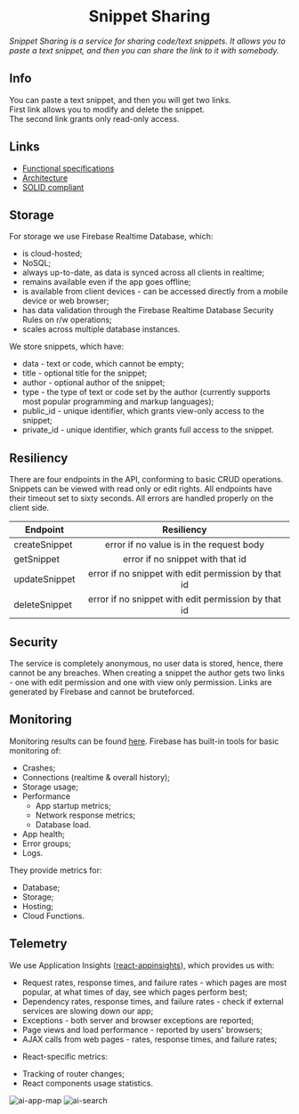 <p align="center">
<h1 align="center">Snippet Sharing</h1>
</p>

*Snippet Sharing is a service for sharing code/text snippets. It allows you to paste a text snippet, and then you can share the link to it with somebody.*

## Info
You can paste a text snippet, and then you will get two links.  
First link allows you to modify and delete the snippet.  
The second link grants only read-only access.

## Links
- [Functional specifications][1]
- [Architecture][2]
- [SOLID compliant][3]

[1]: https://github.com/QwerMike/dr-guess/blob/master/docs/func-spec-uml.svg
[2]: https://github.com/QwerMike/dr-guess/blob/master/docs/architecture.md
[3]: https://github.com/QwerMike/dr-guess/blob/master/docs/solid-compliant.md

## Storage
For storage we use Firebase Realtime Database, which:
* is cloud-hosted;
* NoSQL;
* always up-to-date, as data is synced across all clients in realtime;
* remains available even if the app goes offline;
* is available from client devices - can be accessed directly from a mobile device or web browser;
* has data validation through the Firebase Realtime Database Security Rules on r/w operations;
* scales across multiple database instances.

We store snippets, which have:
* data - text or code, which cannot be empty;
* title - optional title for the snippet;
* author - optional author of the snippet;
* type - the type of text or code set by the author (currently supports most popular programming and markup languages);
* public_id - unique identifier, which grants view-only access to the snippet;
* private_id - unique identifier, which grants full access to the snippet.

## Resiliency
There are four endpoints in the API, conforming to basic CRUD operations.
Snippets can be viewed with read only or edit rights.
All endpoints have their timeout set to sixty seconds.
All errors are handled properly on the client side.

|    Endpoint    |                       Resiliency                     |
| -------------- |:----------------------------------------------------:|
| createSnippet  | error if no value is in the request body             |
| getSnippet     | error if no snippet with that id                     |
| updateSnippet  | error if no snippet with edit permission by that id  |
| deleteSnippet  | error if no snippet with edit permission by that id  |

## Security
The service is completely anonymous, no user data is stored, hence, there cannot be any breaches.
When creating a snippet the author gets two links - one with edit permission 
and one with view only permission.
Links are generated by Firebase and cannot be bruteforced.

## Monitoring
Monitoring results can be found [here](https://github.com/QwerMike/dr-guess/blob/master/docs/monitoring).
Firebase has built-in tools for basic monitoring of:
- Crashes;
- Connections (realtime & overall history);
- Storage usage;
- Performance
  * App startup metrics;
  * Network response metrics;
  * Database load.
- App health;
- Error groups;
- Logs.

They provide metrics for:
- Database;
- Storage;
- Hosting;
- Cloud Functions.

## Telemetry
We use Application Insights ([react-appinsights][4]), which provides us with:
* Request rates, response times, and failure rates - which pages are most popular, at what times of day, see which pages perform best;
* Dependency rates, response times, and failure rates - check if external services are slowing down our app;
* Exceptions - both server and browser exceptions are reported;
* Page views and load performance - reported by users' browsers;
* AJAX calls from web pages - rates, response times, and failure rates;
+ React-specific metrics:
* Tracking of router changes;
* React components usage statistics.

![ai-app-map](https://raw.githubusercontent.com/QwerMike/snippet-sharing/master/docs/ai_app_map.png)
![ai-search](https://raw.githubusercontent.com/QwerMike/snippet-sharing/master/docs/ai_search.png)

[4]: https://github.com/Azure/react-appinsights
